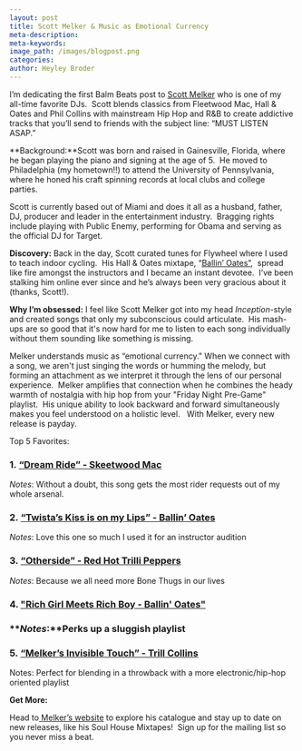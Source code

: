 ```yaml
---
layout: post
title: Scott Melker & Music as Emotional Currency
meta-description:
meta-keywords:
image_path: /images/blogpost.png
categories:
author: Heyley Broder
---
```



I’m dedicating the first Balm Beats post to [Scott Melker](http://themelkerproject.com/) who is one of my all-time favorite DJs.&nbsp; Scott blends classics from Fleetwood Mac, Hall & Oates and Phil Collins with mainstream Hip Hop and R&B to create addictive tracks that you’ll send to friends with the subject line: “MUST LISTEN ASAP.”

**Background:**Scott was born and raised in Gainesville, Florida, where he began playing the piano and signing at the age of 5. &nbsp;He moved to Philadelphia (my hometown!!) to attend the University of Pennsylvania, where he honed his craft spinning records at local clubs and college parties.

Scott is currently based out of Miami and does it all as a husband, father, DJ, producer and leader in the entertainment industry.&nbsp; Bragging rights include playing with Public Enemy, performing for Obama and serving as the official DJ for Target.&nbsp;

**Discovery:** Back in the day, Scott curated tunes for Flywheel where I used to teach indoor cycling. &nbsp;His Hall & Oates mixtape, “[Ballin’ Oates”](https://www.youtube.com/playlist?list=PLPqtADjEoy1smbdk3Y5iOaWLIzP2m0HNF), &nbsp;spread like fire amongst the instructors and I became an instant devotee. &nbsp;I’ve been stalking him online ever since and he’s always been very gracious about it (thanks, Scott!).

**Why I’m obsessed:** I feel like Scott Melker got into my head *Inception*-style and created songs that only my subconscious could articulate.&nbsp; His mash-ups are so good that it's now hard for me to listen to each song individually without them sounding like something is missing. &nbsp; &nbsp;

Melker understands music as “emotional currency." When we connect with a song, we aren't just singing the words or humming the melody, but forming an attachment as we interpret it through the lens of our personal experience.&nbsp; Melker amplifies that connection when he combines the heady warmth of nostalgia with hip hop from your "Friday Night Pre-Game" playlist.&nbsp; His unique ability to look backward and forward simultaneously makes you feel understood on a holistic level. &nbsp; With Melker, every new release is payday.&nbsp;&nbsp;

Top 5 Favorites:

### 1.&nbsp;[“Dream Ride” - Skeetwood Mac](https://soundcloud.com/mashupsfordays/01-dream-ride-ft-fleetwood-mac-ciara-ludacris?in=mashupsfordays/sets/the-melker-project-skeetwood-mac)

*Notes*: Without a doubt, this song gets the most rider requests out of my whole arsenal.

### 2.&nbsp;[“Twista’s Kiss is on my Lips” - Ballin’ Oates](https://www.youtube.com/watch?v=wxdJPo4-sLQ)

*Notes*: Love this one so much I used it for an instructor audition

### 3.&nbsp;[“Otherside” - Red Hot Trilli Peppers](https://www.youtube.com/watch?v=012eWgYrkL4)

*Notes*: Because we all need more Bone Thugs in our lives

### 4. ["Rich Girl Meets Rich Boy - Ballin' Oates"](https://www.youtube.com/watch?v=LGdacWqq4KM)

### ***Notes*:**Perks up a sluggish playlist

### 5.&nbsp;[“Melker’s Invisible Touch” - Trill Collins](https://www.youtube.com/watch?v=NsK1nHX9KD0)

Notes: Perfect for blending in a throwback with a more electronic/hip-hop oriented playlist

**Get More:**

Head to[ Melker’s website](http://themelkerproject.com/)&nbsp;to explore his catalogue and stay up to date on new releases, like his Soul House Mixtapes! &nbsp;Sign up for the mailing list so you never miss a beat.